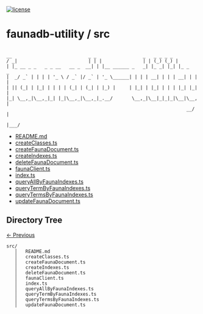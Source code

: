 
[![license](https://img.shields.io/github/license/jamesisaac/react-native-background-task.svg)](https://opensource.org/licenses/MIT)


# faunadb-utility / src

```

__                            _ _                 _   _ _ _ _         
/ _|                          | | |               | | (_) (_) |        
| |_ __ _ _   _ _ __   __ _  __| | |__ ______ _   _| |_ _| |_| |_ _   _ 
|  _/ _` | | | | '_ \ / _` |/ _` | '_ \______| | | | __| | | | __| | | |
| || (_| | |_| | | | | (_| | (_| | |_) |     | |_| | |_| | | | |_| |_| |
|_| \__,_|\__,_|_| |_|\__,_|\__,_|_.__/       \__,_|\__|_|_|_|\__|\__, |
                                                                  __/ |
                                                                  |___/ 

```


 - [README.md](./README.md) - [createClasses.ts](./createClasses.ts) - [createFaunaDocument.ts](./createFaunaDocument.ts) - [createIndexes.ts](./createIndexes.ts) - [deleteFaunaDocument.ts](./deleteFaunaDocument.ts) - [faunaClient.ts](./faunaClient.ts) - [index.ts](./index.ts) - [queryAllByFaunaIndexes.ts](./queryAllByFaunaIndexes.ts) - [queryTermByFaunaIndexes.ts](./queryTermByFaunaIndexes.ts) - [queryTermsByFaunaIndexes.ts](./queryTermsByFaunaIndexes.ts) - [updateFaunaDocument.ts](./updateFaunaDocument.ts)
## Directory Tree
[<- Previous](https://github.com/marc-aurele-besner/faunadb-utility)
```
src/
   │   README.md
   │   createClasses.ts
   │   createFaunaDocument.ts
   │   createIndexes.ts
   │   deleteFaunaDocument.ts
   │   faunaClient.ts
   │   index.ts
   │   queryAllByFaunaIndexes.ts
   │   queryTermByFaunaIndexes.ts
   │   queryTermsByFaunaIndexes.ts
   │   updateFaunaDocument.ts
```
